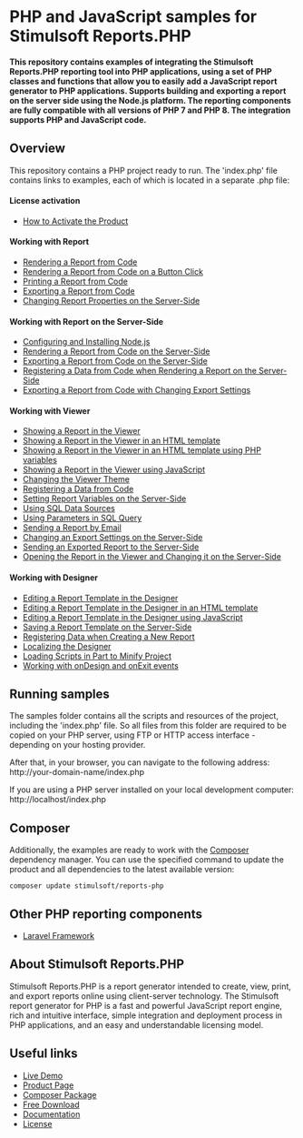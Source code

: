 # PHP and JavaScript samples for Stimulsoft Reports.PHP

#### This repository contains examples of integrating the Stimulsoft Reports.PHP reporting tool into PHP applications, using a set of PHP classes and functions that allow you to easily add a JavaScript report generator to PHP applications. Supports building and exporting a report on the server side using the Node.js platform. The reporting components are fully compatible with all versions of PHP 7 and PHP 8. The integration supports PHP and JavaScript code.

## Overview
This repository contains a PHP project ready to run. The 'index.php' file contains links to examples, each of which is located in a separate .php file:

#### License activation
* [How to Activate the Product](https://github.com/stimulsoft/Samples-Reports.PHP/blob/major/How%20to%20Activate%20the%20Product.php)

#### Working with Report
* [Rendering a Report from Code](https://github.com/stimulsoft/Samples-Reports.PHP/blob/major/Rendering%20a%20Report%20from%20Code.php)
* [Rendering a Report from Code on a Button Click](https://github.com/stimulsoft/Samples-Reports.PHP/blob/major/Rendering%20a%20Report%20from%20Code%20on%20a%20Button%20Click.php)
* [Printing a Report from Code](https://github.com/stimulsoft/Samples-Reports.PHP/blob/major/Printing%20a%20Report%20from%20Code.php)
* [Exporting a Report from Code](https://github.com/stimulsoft/Samples-Reports.PHP/blob/major/Exporting%20a%20Report%20from%20Code.php)
* [Changing Report Properties on the Server-Side](https://github.com/stimulsoft/Samples-Reports.PHP/blob/major/Changing%20Report%20Properties%20on%20the%20Server-Side.php)

#### Working with Report on the Server-Side
* [Configuring and Installing Node.js](https://github.com/stimulsoft/Samples-Reports.PHP/blob/major/Configuring%20and%20Installing%20NodeJs.php)
* [Rendering a Report from Code on the Server-Side](https://github.com/stimulsoft/Samples-Reports.PHP/blob/major/Rendering%20a%20Report%20from%20Code%20on%20the%20Server-Side.php)
* [Exporting a Report from Code on the Server-Side](https://github.com/stimulsoft/Samples-Reports.PHP/blob/major/Exporting%20a%20Report%20from%20Code%20on%20the%20Server-Side.php)
* [Registering a Data from Code when Rendering a Report on the Server-Side](https://github.com/stimulsoft/Samples-Reports.PHP/blob/major/Registering%20a%20Data%20from%20Code%20when%20Rendering%20a%20Report%20on%20the%20Server-Side.php)
* [Exporting a Report from Code with Changing Export Settings](https://github.com/stimulsoft/Samples-Reports.PHP/blob/major/Exporting%20a%20Report%20from%20Code%20with%20Changing%20Export%20Settings.php)

#### Working with Viewer
* [Showing a Report in the Viewer](https://github.com/stimulsoft/Samples-Reports.PHP/blob/major/Showing%20a%20Report%20in%20the%20Viewer.php)
* [Showing a Report in the Viewer in an HTML template](https://github.com/stimulsoft/Samples-Reports.PHP/blob/major/Showing%20a%20Report%20in%20the%20Viewer%20in%20an%20HTML%20template.php)
* [Showing a Report in the Viewer in an HTML template using PHP variables](https://github.com/stimulsoft/Samples-Reports.PHP/blob/major/Showing%20a%20Report%20in%20the%20Viewer%20in%20an%20HTML%20template%20using%20PHP%20variables.php)
* [Showing a Report in the Viewer using JavaScript](https://github.com/stimulsoft/Samples-Reports.PHP/blob/major/Showing%20a%20Report%20in%20the%20Viewer%20using%20JavaScript.php)
* [Changing the Viewer Theme](https://github.com/stimulsoft/Samples-Reports.PHP/blob/major/Changing%20the%20Viewer%20Theme.php)
* [Registering a Data from Code](https://github.com/stimulsoft/Samples-Reports.PHP/blob/major/Registering%20a%20Data%20from%20Code.php)
* [Setting Report Variables on the Server-Side](https://github.com/stimulsoft/Samples-Reports.PHP/blob/major/Setting%20Report%20Variables%20on%20the%20Server-Side.php)
* [Using SQL Data Sources](https://github.com/stimulsoft/Samples-Reports.PHP/blob/major/Using%20SQL%20Data%20Sources.php)
* [Using Parameters in SQL Query](https://github.com/stimulsoft/Samples-Reports.PHP/blob/major/Using%20Parameters%20in%20SQL%20Query.php)
* [Sending a Report by Email](https://github.com/stimulsoft/Samples-Reports.PHP/blob/major/Sending%20a%20Report%20by%20Email.php)
* [Changing an Export Settings on the Server-Side](https://github.com/stimulsoft/Samples-Reports.PHP/blob/major/Changing%20an%20Export%20Settings%20on%20the%20Server-Side.php)
* [Sending an Exported Report to the Server-Side](https://github.com/stimulsoft/Samples-Reports.PHP/blob/major/Sending%20an%20Exported%20Report%20to%20the%20Server-Side.php)
* [Opening the Report in the Viewer and Changing it on the Server-Side](https://github.com/stimulsoft/Samples-Reports.PHP/blob/major/Opening%20the%20Report%20in%20the%20Viewer%20and%20Changing%20it%20on%20the%20Server-Side.php)

#### Working with Designer
* [Editing a Report Template in the Designer](https://github.com/stimulsoft/Samples-Reports.PHP/blob/major/Editing%20a%20Report%20Template%20in%20the%20Designer.php)
* [Editing a Report Template in the Designer in an HTML template](https://github.com/stimulsoft/Samples-Reports.PHP/blob/major/Editing%20a%20Report%20Template%20in%20the%20Designer%20in%20an%20HTML%20template.php)
* [Editing a Report Template in the Designer using JavaScript](https://github.com/stimulsoft/Samples-Reports.PHP/blob/major/Editing%20a%20Report%20Template%20in%20the%20Designer%20using%20JavaScript.php)
* [Saving a Report Template on the Server-Side](https://github.com/stimulsoft/Samples-Reports.PHP/blob/major/Saving%20a%20Report%20Template%20on%20the%20Server-Side.php)
* [Registering Data when Creating a New Report](https://github.com/stimulsoft/Samples-Reports.PHP/blob/major/Registering%20Data%20when%20Creating%20a%20New%20Report.php)
* [Localizing the Designer](https://github.com/stimulsoft/Samples-Reports.PHP/blob/major/Localizing%20the%20Designer.php)
* [Loading Scripts in Part to Minify Project](https://github.com/stimulsoft/Samples-Reports.PHP/blob/major/Loading%20Scripts%20in%20Part%20to%20Minify%20Project.php)
* [Working with onDesign and onExit events](https://github.com/stimulsoft/Samples-Reports.PHP/blob/major/Working%20with%20onDesign%20and%20onExit%20events.php)

## Running samples
The samples folder contains all the scripts and resources of the project, including the 'index.php' file. So all files from this folder are required to be copied on your PHP server, using FTP or HTTP access interface - depending on your hosting provider.

After that, in your browser, you can navigate to the following address:  
http://your-domain-name/index.php

If you are using a PHP server installed on your local development computer:  
http://localhost/index.php

## Composer
Additionally, the examples are ready to work with the [Composer](https://getcomposer.org/) dependency manager. You can use the specified command to update the product and all dependencies to the latest available version:

```
composer update stimulsoft/reports-php
```

## Other PHP reporting components
* [Laravel Framework](https://github.com/stimulsoft/Samples-Reports.PHP-for-Laravel)

## About Stimulsoft Reports.PHP
Stimulsoft Reports.PHP is a report generator intended to create, view, print, and export reports online using client-server technology. The Stimulsoft report generator for PHP is a fast and powerful JavaScript report engine, rich and intuitive interface, simple integration and deployment process in PHP applications, and an easy and understandable licensing model.

## Useful links
* [Live Demo](http://demo.stimulsoft.com/#Js)
* [Product Page](https://www.stimulsoft.com/en/products/reports-php)
* [Composer Package](https://packagist.org/packages/stimulsoft/reports-php)
* [Free Download](https://www.stimulsoft.com/en/downloads)
* [Documentation](https://www.stimulsoft.com/en/documentation/online/programming-manual/reports_and_dashboards_for_php.htm)
* [License](LICENSE.md)

